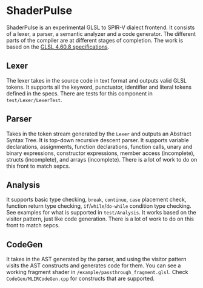 # ShaderPulse

ShaderPulse is an experimental GLSL to SPIR-V dialect frontend. It consists of a lexer, a parser, a semantic analyzer and a code generator. The different parts of the compiler are at different stages of completion. The work is based on the [GLSL 4.60.8 specifications](https://registry.khronos.org/OpenGL/specs/gl/GLSLangSpec.4.60.pdf).

## Lexer

The lexer takes in the source code in text format and outputs valid GLSL tokens. It supports all the keyword, punctuator, identifier and literal tokens defined in the specs. There are tests for this component in `test/Lexer/LexerTest`.

## Parser

Takes in the token stream generated by the `Lexer` and outputs an Abstract Syntax Tree. It is top-down recursive descent parser. It supports variable declarations, assignments, function declarations, function calls, unary and binary expressions, constructor expressions, member access (incomplete), structs (incomplete), and arrays (incomplete). There is a lot of work to do on this front to match sepcs.

## Analysis

It supports basic type checking, `break`, `continue`, `case` placement check, function return type checking, `if`/`while`/`do-while` condition type checking. See examples for what is supported in `test/Analysis`. It works based on the visitor pattern, just like code generation. There is a lot of work to do on this front to match sepcs.

## CodeGen

It takes in the AST generated by the parser, and using the visitor pattern visits the AST constructs and generates code for them. You can see a working fragment shader in `/example/passthrough_fragment.glsl`. Check `CodeGen/MLIRCodeGen.cpp` for constructs that are supported.
